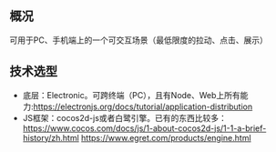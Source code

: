 ## 概况
可用于PC、手机端上的一个可交互场景（最低限度的拉动、点击、展示）

## 技术选型
- 底层：Electronic。可跨终端（PC），且有Node、Web上所有能力:https://electronjs.org/docs/tutorial/application-distribution
- JS框架：cocos2d-js或者白鹭引擎。已有的东西比较多：https://www.cocos.com/docs/js/1-about-cocos2d-js/1-1-a-brief-history/zh.html
https://www.egret.com/products/engine.html
